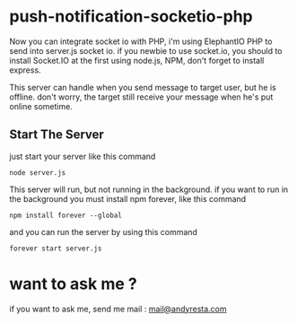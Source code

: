 # push-notification-socketio-php
Now you can integrate socket io with PHP, i'm using ElephantIO PHP to send into server.js socket io. 
if you newbie to use socket.io, you should to install Socket.IO at the first using node.js, NPM, don't forget to install express.

This server can handle when you send message to target user, but he is offline. don't worry, the target still receive your message when he's put online sometime. 

## Start The Server
just start your server like this command
``` 
node server.js
```
This server will run, but not running in the background. if you want to run in the background you must install npm forever, like this command
```
npm install forever --global
```
and you can run the server by using this command
```
forever start server.js
```
# want to ask me ?
if you want to ask me, send me mail : mail@andyresta.com
